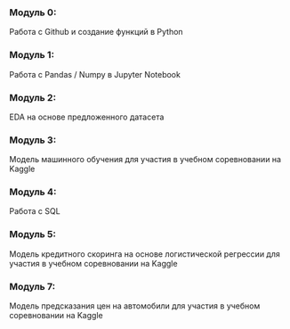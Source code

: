 ### Модуль 0:
Работа с Github и создание функций в Python

### Модуль 1:
Работа с Pandas / Numpy в Jupyter Notebook

### Модуль 2:
EDA на основе предложенного датасета

### Модуль 3:
Модель машинного обучения для участия в учебном соревновании на Kaggle

### Модуль 4:
Работа с SQL

### Модуль 5:
Модель кредитного скоринга на основе логистической регрессии для участия в учебном соревновании на Kaggle

### Модуль 7:
Модель предсказания цен на автомобили для участия в учебном соревновании на Kaggle
